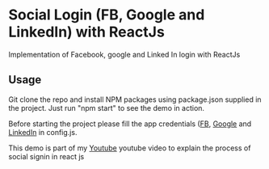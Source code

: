 # Social Login (FB, Google and LinkedIn) with ReactJs

Implementation of Facebook, google and Linked In login with ReactJs


## Usage

Git clone the repo and install NPM packages using package.json supplied in the project. Just run "npm start" to see the demo in action. 

Before starting the project please fill the app credentials ([FB](https://developers.facebook.com/docs/apps/register), [Google]( https://developers.google.com/identity/sign-in/web/devconsole-project ) and [LinkedIn](https://developer.linkedin.com/docs) in config.js.

This demo is part of my [Youtube](https://youtu.be/9MhLHkf7Ifs) youtube video to explain the process of social signin in react js